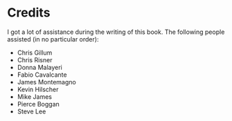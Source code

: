# Credits

I got a lot of assistance during the writing of this book.  The following people assisted (in no
particular order):

- Chris Gillum
- Chris Risner
- Donna Malayeri
- Fabio Cavalcante
- James Montemagno
- Kevin Hilscher
- Mike James
- Pierce Boggan
- Steve Lee
